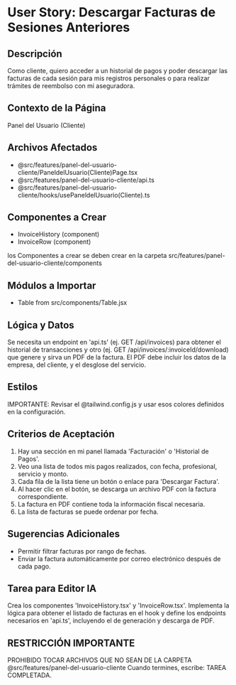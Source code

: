 # User Story: Descargar Facturas de Sesiones Anteriores

## Descripción
Como cliente, quiero acceder a un historial de pagos y poder descargar las facturas de cada sesión para mis registros personales o para realizar trámites de reembolso con mi aseguradora.

## Contexto de la Página
Panel del Usuario (Cliente)

## Archivos Afectados
- @src/features/panel-del-usuario-cliente/PaneldelUsuario(Cliente)Page.tsx
- @src/features/panel-del-usuario-cliente/api.ts
- @src/features/panel-del-usuario-cliente/hooks/usePaneldelUsuario(Cliente).ts

## Componentes a Crear
- InvoiceHistory (component)
- InvoiceRow (component)

 los Componentes a crear se deben crear en la carpeta src/features/panel-del-usuario-cliente/components

## Módulos a Importar
- Table from src/components/Table.jsx

## Lógica y Datos
Se necesita un endpoint en 'api.ts' (ej. GET /api/invoices) para obtener el historial de transacciones y otro (ej. GET /api/invoices/:invoiceId/download) que genere y sirva un PDF de la factura. El PDF debe incluir los datos de la empresa, del cliente, y el desglose del servicio.

## Estilos
IMPORTANTE: Revisar el @tailwind.config.js y usar esos colores definidos en la configuración.

## Criterios de Aceptación
1. Hay una sección en mi panel llamada 'Facturación' o 'Historial de Pagos'.
2. Veo una lista de todos mis pagos realizados, con fecha, profesional, servicio y monto.
3. Cada fila de la lista tiene un botón o enlace para 'Descargar Factura'.
4. Al hacer clic en el botón, se descarga un archivo PDF con la factura correspondiente.
5. La factura en PDF contiene toda la información fiscal necesaria.
6. La lista de facturas se puede ordenar por fecha.

## Sugerencias Adicionales
- Permitir filtrar facturas por rango de fechas.
- Enviar la factura automáticamente por correo electrónico después de cada pago.

## Tarea para Editor IA
Crea los componentes 'InvoiceHistory.tsx' y 'InvoiceRow.tsx'. Implementa la lógica para obtener el listado de facturas en el hook y define los endpoints necesarios en 'api.ts', incluyendo el de generación y descarga de PDF.


## RESTRICCIÓN IMPORTANTE
PROHIBIDO TOCAR ARCHIVOS QUE NO SEAN DE LA CARPETA @src/features/panel-del-usuario-cliente
 Cuando termines, escribe: TAREA COMPLETADA.
